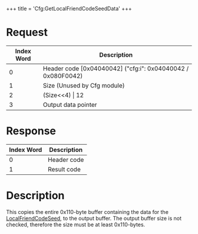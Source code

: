 +++
title = 'Cfg:GetLocalFriendCodeSeedData'
+++

# Request

| Index Word | Description                                                   |
|------------|---------------------------------------------------------------|
| 0          | Header code \[0x04040042\] ("cfg:i": 0x04040042 / 0x080F0042) |
| 1          | Size (Unused by Cfg module)                                   |
| 2          | (Size\<\<4) \| 12                                             |
| 3          | Output data pointer                                           |

# Response

| Index Word | Description |
|------------|-------------|
| 0          | Header code |
| 1          | Result code |

# Description

This copies the entire 0x110-byte buffer containing the data for the
[LocalFriendCodeSeed](Nandrw/sys/LocalFriendCodeSeed_B "wikilink"), to
the output buffer. The output buffer size is not checked, therefore the
size must be at least 0x110-bytes.
